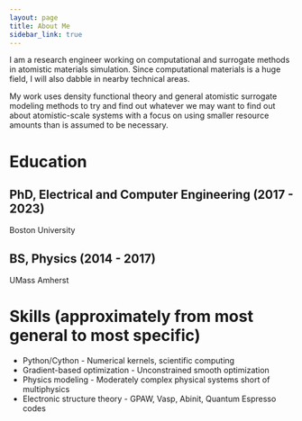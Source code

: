 ```yaml
---
layout: page
title: About Me
sidebar_link: true
---
```


I am a research engineer working on computational and surrogate methods in atomistic materials simulation. Since computational materials is a huge field, I will also dabble in nearby technical areas.

My work uses density functional theory and general atomistic surrogate modeling methods to try and find out whatever we may want to find out about atomistic-scale systems with a focus on using smaller resource amounts than is assumed to be necessary.

# Education

## PhD, Electrical and Computer Engineering (2017 - 2023)
Boston University

## BS, Physics (2014 - 2017)
UMass Amherst


# Skills (approximately from most general to most specific)
* Python/Cython - Numerical kernels, scientific computing
* Gradient-based optimization - Unconstrained smooth optimization
* Physics modeling - Moderately complex physical systems short of multiphysics
* Electronic structure theory - GPAW, Vasp, Abinit, Quantum Espresso codes
